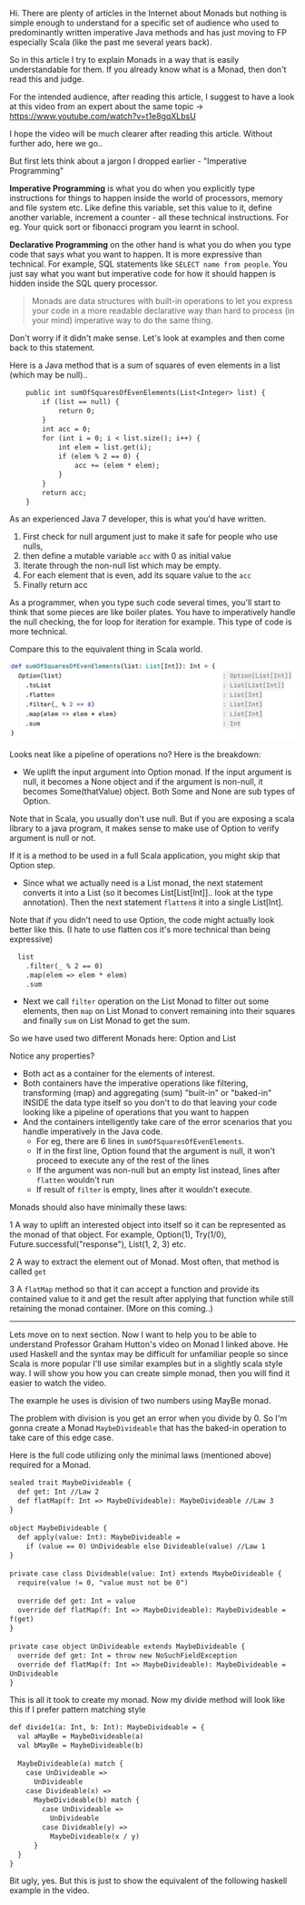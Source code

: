 Hi. There are plenty of articles in the Internet about Monads but nothing is simple enough to understand for a specific set of audience who used to predominantly written imperative Java methods and has just moving to FP especially Scala (like the past me several years back).

So in this article I try to explain Monads in a way that is easily understandable for them. If you already know what is a Monad, then don't read this and judge. 

For the intended audience, after reading this article, I suggest to have a look at this video from an expert about the same topic -> https://www.youtube.com/watch?v=t1e8gqXLbsU

I hope the video will be much clearer after reading this article. Without further ado, here we go..

But first lets think about a jargon I dropped earlier - "Imperative Programming"

**Imperative Programming** is what you do when you explicitly type instructions for things to happen inside the world of processors, memory and file system etc. Like define this variable, set this value to it, define another variable, increment a counter - all these technical instructions. For eg. Your quick sort or fibonacci program you learnt in school.

**Declarative Programming** on the other hand is what you do when you type code that says what you want to happen. It is more expressive than technical. For example, SQL statements like `SELECT name from people`. You just say what you want but imperative code for how it should happen is hidden inside the SQL query processor.

> Monads are data structures with built-in operations to let you express your code in a more readable declarative way than hard to process (in your mind) imperative way to do the same thing.

Don't worry if it didn't make sense. Let's look at examples and then come back to this statement.

Here is a Java method that is a sum of squares of even elements in a list (which may be null)..


```
    public int sumOfSquaresOfEvenElements(List<Integer> list) {
        if (list == null) {
            return 0;
        }
        int acc = 0;
        for (int i = 0; i < list.size(); i++) {
            int elem = list.get(i);
            if (elem % 2 == 0) {
                acc += (elem * elem);
            }
        }
        return acc;
    }
```

As an experienced Java 7 developer, this is what you'd have written. 

1. First check for null argument just to make it safe for people who use nulls, 
2. then define a mutable variable `acc` with 0 as initial value
3. Iterate through the non-null list which may be empty.
4. For each element that is even, add its square value to the `acc`
5. Finally return acc


As a programmer, when you type such code several times, you'll start to think that some pieces are like boiler plates. You have to imperatively handle the null checking, the for loop for iteration for example. This type of code is more technical.


Compare this to the equivalent thing in Scala world.

![sum of squares](https://raw.githubusercontent.com/vigneshwaranr/blog_posts/master/screenshots/Monads_for_the_newbies/sumOfSquaresOfEvenElements.png)

Looks neat like a pipeline of operations no? Here is the breakdown:

* We uplift the input argument into Option monad. If the input argument is null, it becomes a None object and if the argument is non-null, it becomes Some(thatValue) object. Both Some and None are sub types of Option.

Note that in Scala, you usually don't use null. But if you are exposing a scala library to a java program, it makes sense to make use of Option to verify argument is null or not.

If it is a method to be used in a full Scala application, you might skip that Option step.

* Since what we actually need is a List monad, the next statement converts it into a List (so it becomes List[List[Int]].. look at the type annotation). Then the next statement `flatten`s it into a single List[Int].

Note that if you didn't need to use Option, the code might actually look better like this. (I hate to use flatten cos it's more technical than being expressive)

```
  list
    .filter(_ % 2 == 0)
    .map(elem => elem * elem)
    .sum
```

*  Next we call `filter` operation on the List Monad to filter out some elements, then `map` on List Monad to convert remaining into their squares and finally `sum` on List Monad to get the sum.


So we have used two different Monads here: Option and List

Notice any properties? 

* Both act as a container for the elements of interest.
* Both containers have the imperative operations like filtering, transforming (map) and aggregating (sum) "built-in" or "baked-in" INSIDE the data type itself so you don't to do that leaving your code looking like a pipeline of operations that you want to happen
* And the containers intelligently take care of the error scenarios that you handle imperatively in the Java code. 
  * For eg, there are 6 lines in `sumOfSquaresOfEvenElements`. 
  * If in the first line, Option found that the argument is null, it won't proceed to execute any of the rest of the lines
  * If the argument was non-null but an empty list instead, lines after `flatten` wouldn't run
  * If result of `filter` is empty, lines after it wouldn't execute.

Monads should also have minimally these laws:

1 A way to uplift an interested object into itself so it can be represented as the monad of that object. For example, Option(1), Try(1/0), Future.successful("response"), List(1, 2, 3) etc.

2 A way to extract the element out of Monad. Most often, that method is called `get`

3 A `flatMap` method so that it can accept a function and provide its contained value to it and get the result after applying that function while still retaining the monad container. (More on this coming..)


---

Lets move on to next section. Now I want to help you to be able to understand Professor Graham Hutton's video on Monad I linked above. He used Haskell and the syntax may be difficult for unfamiliar people so since Scala is more popular I'll use similar examples but in a slightly scala style way. I will show you how you can create simple monad, then you will find it easier to watch the video.

The example he uses is division of two numbers using MayBe monad.

The problem with division is you get an error when you divide by 0. So I'm gonna create a Monad `MaybeDivideable` that has the baked-in operation to take care of this edge case.


Here is the full code utilizing only the minimal laws (mentioned above) required for a Monad.


```
sealed trait MaybeDivideable {
  def get: Int //Law 2
  def flatMap(f: Int => MaybeDivideable): MaybeDivideable //Law 3
}

object MaybeDivideable {
  def apply(value: Int): MaybeDivideable = 
  	if (value == 0) UnDivideable else Divideable(value) //Law 1
}

private case class Divideable(value: Int) extends MaybeDivideable {
  require(value != 0, "value must not be 0")

  override def get: Int = value
  override def flatMap(f: Int => MaybeDivideable): MaybeDivideable = f(get)
}

private case object UnDivideable extends MaybeDivideable {
  override def get: Int = throw new NoSuchFieldException
  override def flatMap(f: Int => MaybeDivideable): MaybeDivideable = UnDivideable
}
```

This is all it took to create my monad. Now my divide method will look like this if I prefer pattern matching style

```
def divide1(a: Int, b: Int): MaybeDivideable = {
  val aMayBe = MaybeDivideable(a)
  val bMayBe = MaybeDivideable(b)

  MaybeDivideable(a) match {
    case UnDivideable =>
      UnDivideable
    case Divideable(x) =>
      MaybeDivideable(b) match {
        case UnDivideable =>
          UnDivideable
        case Divideable(y) =>
          MaybeDivideable(x / y)
      }
  }
}
```

Bit ugly, yes. But this is just to show the equivalent of the following haskell example in the video.









